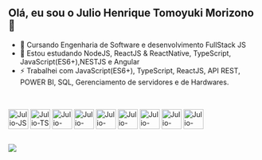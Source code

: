 ## Olá, eu sou o Julio Henrique Tomoyuki Morizono 👋

- 📖 Cursando Engenharia de Software e desenvolvimento FullStack JS
- 🌱 Estou estudando NodeJS, ReactJS & ReactNative, TypeScript, JavaScript(ES6+),NESTJS e Angular
- ⚡ Trabalhei com JavaScript(ES6+), TypeScript, ReactJS, API REST, POWER BI, SQL, Gerenciamento de servidores e de Hardwares.

##
<div style='display: inline_block'><br/>
    <img align='center' alt='Julio-JS' height='40' width='40' src="https://cdn.jsdelivr.net/gh/devicons/devicon@latest/icons/javascript/javascript-original.svg" />
    <img align='center' alt='Julio-TS' height='40' width='40' src="https://cdn.jsdelivr.net/gh/devicons/devicon@latest/icons/typescript/typescript-original.svg" />
    <img align='center' alt='Julio-HTML5' height='40' width='40' src="https://cdn.jsdelivr.net/gh/devicons/devicon@latest/icons/html5/html5-original.svg" />
    <img align='center' alt='Julio-CSS3' height='40' width='40' src="https://cdn.jsdelivr.net/gh/devicons/devicon@latest/icons/css3/css3-original.svg" />
    <img align='center' alt='Julio-MYSQL' height='40' width='40' src="https://cdn.jsdelivr.net/gh/devicons/devicon@latest/icons/mysql/mysql-original.svg" />
    <img align='center' alt='Julio-POSTGRESQL' height='40' width='40' src="https://cdn.jsdelivr.net/gh/devicons/devicon@latest/icons/postgresql/postgresql-original.svg" />
    <img align='center' alt='Julio-REACT' height='40' width='40' src="https://cdn.jsdelivr.net/gh/devicons/devicon@latest/icons/react/react-original.svg" />
    <img align='center' alt='Julio-NodeJS' height='40' width='40' src="https://cdn.jsdelivr.net/gh/devicons/devicon@latest/icons/nodejs/nodejs-original-wordmark.svg" />
    <img align='center' alt='Julio-NGINX' height='40' width='40' src="https://cdn.jsdelivr.net/gh/devicons/devicon@latest/icons/nginx/nginx-original.svg" />

</div>

##

<div>
    <a href='https://www.linkedin.com/in/julio-henrique-tomoyuki-morizono-096256246/' target='_blank'>
        <img src='https://img.shields.io/badge/LinkedIn-0077B5?style=for-the-badge&logo=linkedin&logoColor=white' target='_blank'/>
    </a>
</div>
